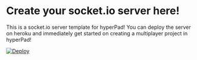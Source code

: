 # Create your socket.io server here!

This is a socket.io server template for hyperPad! You can deploy the server on heroku and immediately get started on creating a multiplayer project in hyperPad!

[![Deploy](https://www.herokucdn.com/deploy/button.png)](https://heroku.com/deploy?template=https://github.com/RXPlays/BotPixel-Engine)
